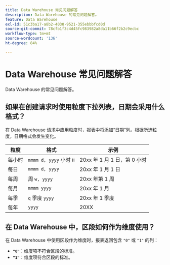 ```yaml
---
title: Data Warehouse 常见问题解答
description: Data Warehouse 的常见问题解答。
feature: Data Warehouse
exl-id: 51c3ba17-a8b2-4030-9521-355ebbbfcd0d
source-git-commit: 78cfb1f3c4d45fc983982a8da11b66f2b2c9ecbc
workflow-type: tm+mt
source-wordcount: '136'
ht-degree: 84%

---
```


# Data Warehouse 常见问题解答

Data Warehouse 的常见问题解答。

## 如果在创建请求时使用粒度下拉列表，日期会采用什么格式？

在 Data Warehouse 请求中应用粒度时，报表中将添加“日期”列。根据所选粒度，日期格式会发生变化。

| 粒度 | 格式 | 示例 |
| --- | --- | --- |
| 每小时 | `mmmm d, yyyy` 小时 `H` | 20xx 年 1 月 1 日，第 0 小时 |
| 每日 | `mmmm d, yyyy` | 20xx 年 1 月 1 日 |
| 每周 | 周 `w, yyyy` | 20xx 年第 1 周  |
| 每月 | `mmmm yyyy` | 20xx 年 1 月 |
| 每季 | `q` 季度 `yyyy` | 20xx 年 1 季度 |
| 每年 | `yyyy` | 20XX |

## 在 Data Warehouse 中，区段如何作为维度使用？

在 Data Warehouse 中使用区段作为维度时，报表返回包含 `"0"` 或 `"1"` 的列：

* **`"0"`**：维度项不符合区段的标准。
* **`"1"`**：维度项符合区段的标准。
